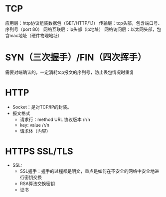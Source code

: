 # TCP

应用层：http协议组装数据包（GET/HTTP/1.1）
传输层：tcp头部，包含端口号、序列号（port 80）
网络互联层：ip头部（ip地址）
网络访问层：以太网头部，包含mac地址（硬件物理地址）

# SYN（三次握手）/FIN（四次挥手）

需要对端确认的，一定消耗tcp报文的序列号，防止丢包情况时重复

# HTTP

- Socket：是对TCP/IP的封装。
- 报文格式
    - 请求行：method URL 协议版本 /r/n
    - key: value /r/n
    - 请求体（内容）

# HTTPS SSL/TLS

- SSL: 
    - SSL握手：握手的过程都是明文，重点是如何在不安全的网络中安全地进行密钥交换
    - RSA算法交换密钥
    - 证书


